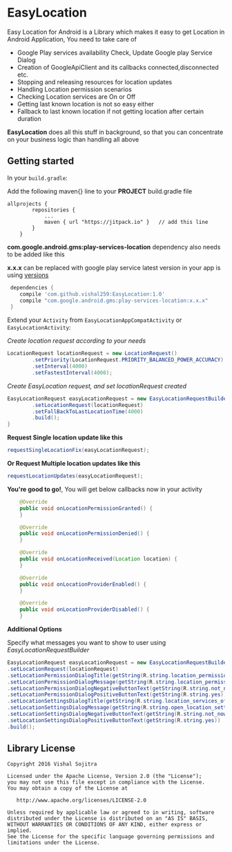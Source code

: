# EasyLocation

Easy Location for Android is a Library which makes it easy to get Location in Android Application, You need to take care of
- Google Play services availability Check, Update Google play Service Dialog
- Creation of GoogleApiClient and its callbacks connected,disconnected etc.
- Stopping and releasing resources for location updates
- Handling Location permission scenarios
- Checking Location services are On or Off
- Getting last known location is not so easy either
- Fallback to last known location if not getting location after certain duration

**EasyLocation** does all this stuff in background, so that you can concentrate on your business logic than handling all above

## Getting started

In your `build.gradle`:

Add the following maven{} line to your **PROJECT** build.gradle file

```
allprojects {
		repositories {
			...
			maven { url "https://jitpack.io" }   // add this line
		}
	}
```

**com.google.android.gms:play-services-location** dependency also needs to be added like this

**x.x.x** can be replaced with google play service latest version in your app is using [versions](https://developers.google.com/android/guides/releases) 

```gradle
 dependencies {
    compile 'com.github.vishal259:EasyLocation:1.0'
    compile "com.google.android.gms:play-services-location:x.x.x"
 }
```

Extend your `Activity` from `EasyLocationAppCompatActivity` or `EasyLocationActivity`:

*Create location request according to your needs*

```java
LocationRequest locationRequest = new LocationRequest()
        .setPriority(LocationRequest.PRIORITY_BALANCED_POWER_ACCURACY)
        .setInterval(4000)
        .setFastestInterval(4000);
```                        
*Create EasyLocation request, and set locationRequest created*
```java
EasyLocationRequest easyLocationRequest = new EasyLocationRequestBuilder()
        .setLocationRequest(locationRequest)
        .setFallBackToLastLocationTime(4000)
        .build();
}
```
**Request Single location update like this**
```java
requestSingleLocationFix(easyLocationRequest);
```
**Or Request Multiple location updates like this**
```java
requestLocationUpdates(easyLocationRequest);
```

**You're good to go!**, You will get below callbacks now in your activity

```java
    @Override
    public void onLocationPermissionGranted() {
    }

    @Override
    public void onLocationPermissionDenied() {
    }

    @Override
    public void onLocationReceived(Location location) {
    }

    @Override
    public void onLocationProviderEnabled() {
    }

    @Override
    public void onLocationProviderDisabled() {
    }
```

**Additional Options**

Specify what messages you want to show to user using *EasyLocationRequestBuilder*
```java
EasyLocationRequest easyLocationRequest = new EasyLocationRequestBuilder()
.setLocationRequest(locationRequest)
.setLocationPermissionDialogTitle(getString(R.string.location_permission_dialog_title))
.setLocationPermissionDialogMessage(getString(R.string.location_permission_dialog_message))
.setLocationPermissionDialogNegativeButtonText(getString(R.string.not_now))
.setLocationPermissionDialogPositiveButtonText(getString(R.string.yes))
.setLocationSettingsDialogTitle(getString(R.string.location_services_off))
.setLocationSettingsDialogMessage(getString(R.string.open_location_settings))
.setLocationSettingsDialogNegativeButtonText(getString(R.string.not_now))
.setLocationSettingsDialogPositiveButtonText(getString(R.string.yes))
.build();
```

## Library License

    Copyright 2016 Vishal Sojitra

    Licensed under the Apache License, Version 2.0 (the "License");
    you may not use this file except in compliance with the License.
    You may obtain a copy of the License at

       http://www.apache.org/licenses/LICENSE-2.0

    Unless required by applicable law or agreed to in writing, software
    distributed under the License is distributed on an "AS IS" BASIS,
    WITHOUT WARRANTIES OR CONDITIONS OF ANY KIND, either express or implied.
    See the License for the specific language governing permissions and
    limitations under the License.
